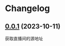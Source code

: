# Changelog



## [0.0.1] (2023-10-11)
获取直播间的源地址

[0.0.1]: https://github.com/soft-cute/test/releases/tag/v0.0.1